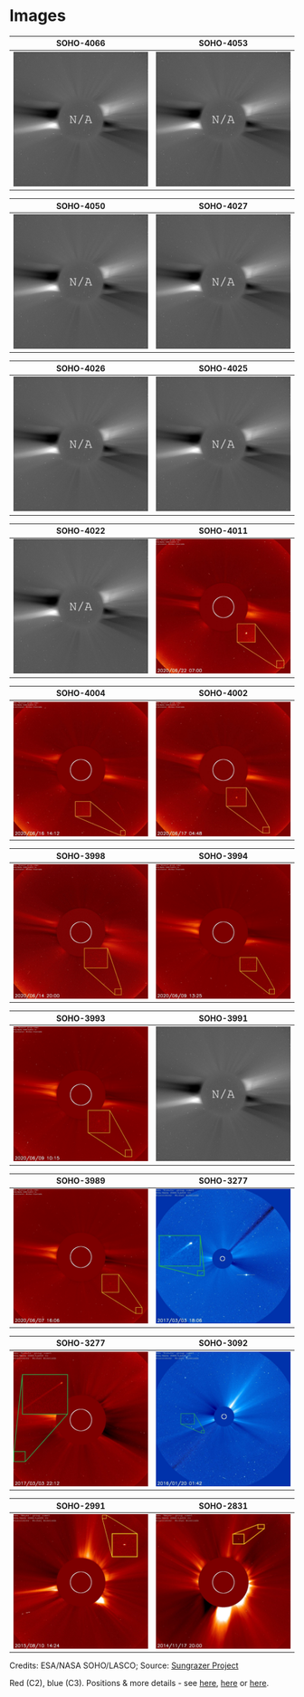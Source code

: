 # Images

| SOHO-4066             |  SOHO-4053 |
:-------------------------:|:-------------------------:
![N/A](https://github.com/mbiesiad/discoveries-biesiada/blob/master/images/discoveries/NA.jpg)  |  ![N/A](https://github.com/mbiesiad/discoveries-biesiada/blob/master/images/discoveries/NA.jpg)

| SOHO-4050             |  SOHO-4027 |
:-------------------------:|:-------------------------:
![N/A](https://github.com/mbiesiad/discoveries-biesiada/blob/master/images/discoveries/NA.jpg)  |  ![N/A](https://github.com/mbiesiad/discoveries-biesiada/blob/master/images/discoveries/NA.jpg)

| SOHO-4026             |  SOHO-4025 |
:-------------------------:|:-------------------------:
![N/A](https://github.com/mbiesiad/discoveries-biesiada/blob/master/images/discoveries/NA.jpg)  |  ![N/A](https://github.com/mbiesiad/discoveries-biesiada/blob/master/images/discoveries/NA.jpg)

| SOHO-4022             |  SOHO-4011 |
:-------------------------:|:-------------------------:
![N/A](https://github.com/mbiesiad/discoveries-biesiada/blob/master/images/discoveries/NA.jpg)  |  ![SOHO-4011](https://github.com/mbiesiad/discoveries-biesiada/blob/master/images/discoveries/soho-4011-c2.jpg)

| SOHO-4004             |  SOHO-4002 |
:-------------------------:|:-------------------------:
![SOHO-4004](https://github.com/mbiesiad/discoveries-biesiada/blob/master/images/discoveries/soho-4004.jpg)  |  ![SOHO-4002](https://github.com/mbiesiad/discoveries-biesiada/blob/master/images/discoveries/soho-4002.jpg)

| SOHO-3998             |  SOHO-3994 |
:-------------------------:|:-------------------------:
![SOHO-3998](https://github.com/mbiesiad/discoveries-biesiada/blob/master/images/discoveries/soho-3998.jpg)  |  ![SOHO-3994](https://github.com/mbiesiad/discoveries-biesiada/blob/master/images/discoveries/soho-3994.png)

| SOHO-3993             |  SOHO-3991 |
:-------------------------:|:-------------------------:
![SOHO-3993](https://github.com/mbiesiad/discoveries-biesiada/blob/master/images/discoveries/soho-3993.png)  |  ![N/A](https://github.com/mbiesiad/discoveries-biesiada/blob/master/images/discoveries/NA.jpg)

| SOHO-3989             |  SOHO-3277 |
:-------------------------:|:-------------------------:
![SOHO-3989](https://github.com/mbiesiad/discoveries-biesiada/blob/master/images/discoveries/soho-3989.png)  |  ![SOHO-3277](https://github.com/mbiesiad/discoveries-biesiada/blob/master/images/discoveries/soho-3277-c3.jpg)

| SOHO-3277             |  SOHO-3092 |
:-------------------------:|:-------------------------:
![SOHO-2831](https://github.com/mbiesiad/discoveries-biesiada/blob/master/images/discoveries/soho-3277-c2.jpg)  |  ![SOHO-2991](https://github.com/mbiesiad/discoveries-biesiada/blob/master/images/discoveries/soho-3092.jpg)

| SOHO-2991             |  SOHO-2831 |
:-------------------------:|:-------------------------:
![SOHO-2831](https://github.com/mbiesiad/discoveries-biesiada/blob/master/images/discoveries/soho-2991.jpg)  |  ![SOHO-2991](https://github.com/mbiesiad/discoveries-biesiada/blob/master/images/discoveries/soho-2831.jpg)

Credits: ESA/NASA SOHO/LASCO; Source: [Sungrazer Project](https://sungrazer.nrl.navy.mil/)

Red (C2), blue (C3).
Positions & more details - see [here](https://biesiadamichal.com/), [here](https://soho.nascom.nasa.gov/) or [here](https://sungrazer.nrl.navy.mil/).
